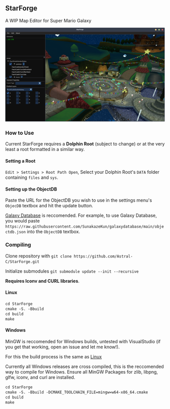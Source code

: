 ## StarForge

A WIP Map Editor for Super Mario Galaxy

![screenshot](preview.png)

### How to Use

Current StarForge requires a **Dolphin Root** (subject to change) or at the very least a root formatted in a similar way.

#### Setting a Root

`Edit > Settings > Root Path Open`, Select your Dolphin Root's `DATA` folder containing `files` and `sys`. 

#### Setting up the ObjectDB

Paste the URL for the ObjectDB you wish to use in the settings menu's `ObjecDB` textbox and hit the update button. 

[Galaxy Database](https://github.com/SunakazeKun/galaxydatabase) is reccomended.
For example, to use Galaxy Database, you would paste `https://raw.githubusercontent.com/SunakazeKun/galaxydatabase/main/objectdb.json` into the `ObjectDB` textbox.

### Compiling

Clone repository with `git clone https://github.com/Astral-C/StarForge.git`

Initialize submodules `git submodule update --init --recursive`

**Requires Iconv and CURL libraries**.


#### Linux
```
cd StarForge
cmake -S. -Bbuild
cd build
make
```

#### Windows

MinGW is reccomended for Windows builds, untested with VisualStudio (if you get that working, open an issue and let me know!).

For this the build process is the same as [Linux](#Linux)

Currently all Windows releases are cross compiled, this is the reccomended way to compile for Windows. 
Ensure all MinGW Packages for zlib, libpng, glfw, iconv, and curl are installed.

```
cd StarForge
cmake -S. -Bbuild -DCMAKE_TOOLCHAIN_FILE=mingw=w64-x86_64.cmake
cd build
make
```